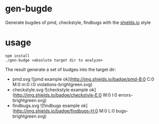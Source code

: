 gen-bugde
=========

Generate bugdes of pmd, checkstyle, findbugs with the [shields.io](http://shields.io) style

usage
=========
````
npm install
./gen-budge <absolute target dir to analyze>
````

The result generate a set of budges into the target dir:
* pmd.svg ![pmd example ok](http://img.shields.io/badge/pmd-B:0 C:0 M:0 m:0 i:0 violations-brightgreen.svg)
* checkstyle.svg ![checkstyle example ok](http://img.shields.io/badge/checkstyle-E:0 W:0 I:0 errors-brightgreen.svg)
* findbugs.svg ![findbugs example ok](http://img.shields.io/badge/findbugs-H:0 M:0 L:0 bugs-brightgreen.svg)
